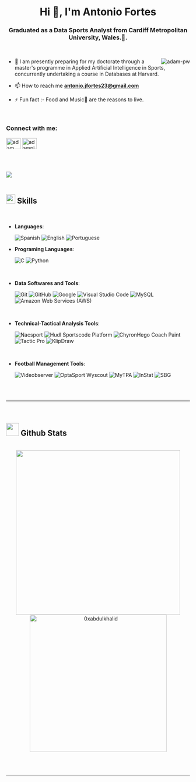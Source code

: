 <h1 align="center">Hi 👋, I'm Antonio Fortes</h1>
<h3 align="center">Graduated as a Data Sports Analyst from Cardiff Metropolitan University, Wales.🌟.</h3>

<br>

<p><img align="right" src="https://github.com/Adam-pw/Adam-pw/blob/main/animation_500_kxa883sd.gif" alt="adam-pw" /></p>


- 🌱 I am presently preparing for my doctorate through a master's programme in Applied Artificial Intelligence in Sports, concurrently undertaking a course in Databases at Harvard.

- 📫 How to reach me **antonio.jfortes23@gmail.com**

- ⚡ Fun fact :- Food and Music🎵 are the reasons to live.

<br>

<h3 align="left">Connect with me:</h3>
<p align="left">
  <a href="https://www.linkedin.com/in/antonio-dacruz/" target="blank"><img align="center"
      src="https://raw.githubusercontent.com/rahuldkjain/github-profile-readme-generator/master/src/images/icons/Social/linked-in-alt.svg"
      alt="adam pithewan" height="30" width="40" /></a>
 <a href="https://twitter.com/ToniFortes" target="blank"><img align="center"
      src="https://raw.githubusercontent.com/rahuldkjain/github-profile-readme-generator/master/src/images/icons/Social/twitter.svg"
      alt="adampithewan" height="30" width="40" /></a>

<br><br>

<img src="https://user-images.githubusercontent.com/73097560/115834477-dbab4500-a447-11eb-908a-139a6edaec5c.gif"><br><br>

## <img src="https://media2.giphy.com/media/QssGEmpkyEOhBCb7e1/giphy.gif?cid=ecf05e47a0n3gi1bfqntqmob8g9aid1oyj2wr3ds3mg700bl&rid=giphy.gif" width ="25"><b> Skills</b>
<br>

<p align="center">

- **Languages**:

  ![Spanish](https://img.shields.io/badge/Spanish-EFDF00?style=for-the-badge&logoColor=white)
  ![English](https://img.shields.io/badge/English-00247D?style=for-the-badge&logoColor=white)
  ![Portuguese](https://img.shields.io/badge/Portuguese-008000?style=for-the-badge&logoColor=white)



</p>
    
- **Programing Languages**:
    
    ![C](https://img.shields.io/badge/C%20-%232370ED.svg?style=for-the-badge&logo=c&logoColor=white)
    ![Python](https://img.shields.io/badge/Python%20-%2314354C.svg?style=for-the-badge&logo=python&logoColor=white)

<br>

- **Data Softwares and Tools**:

  ![Git](https://img.shields.io/badge/git-%23F05033.svg?style=for-the-badge&logo=git&logoColor=white)
  ![GitHub](https://img.shields.io/badge/github-%23121011.svg?style=for-the-badge&logo=github&logoColor=white)
  ![Google](https://img.shields.io/badge/google-%234285F4.svg?style=for-the-badge&logo=google&logoColor=white)
  ![Visual Studio Code](https://img.shields.io/badge/Visual%20Studio%20Code-0078d7.svg?style=for-the-badge&logo=visual-studio-code&logoColor=white)
  ![MySQL](https://img.shields.io/badge/MySQL-4479A1?style=for-the-badge&logo=mysql&logoColor=white)
  ![Amazon Web Services (AWS)](https://img.shields.io/badge/Amazon%20Web%20Services-232F3E?style=for-the-badge&logo=amazon-aws&logoColor=white)

    
<br>

- **Technical-Tactical Analysis Tools**:

  ![Nacsport](https://img.shields.io/badge/Nacsport-FF6600?style=for-the-badge&logoColor=white)
  ![Hudl Sportscode Platform](https://img.shields.io/badge/Hudl%20Sportscode%20Platform-000000?style=for-the-badge&logoColor=white)
  ![ChyronHego Coach Paint](https://img.shields.io/badge/ChyronHego%20Coach%20Paint-007ACC?style=for-the-badge&logoColor=white)
  ![Tactic Pro](https://img.shields.io/badge/Tactic%20Pro-FF0000?style=for-the-badge&logoColor=white)
  ![KlipDraw](https://img.shields.io/badge/KlipDraw-0080FF?style=for-the-badge&logoColor=white)


<br>

- **Football Management Tools**:

  ![Videobserver](https://img.shields.io/badge/Videobserver-FF6600?style=for-the-badge&logoColor=white)
  ![OptaSport Wyscout](https://img.shields.io/badge/OptaSport%20Wyscout-0096D6?style=for-the-badge&logoColor=white)
  ![MyTPA](https://img.shields.io/badge/MyTPA-000000?style=for-the-badge&logoColor=white)
  ![InStat](https://img.shields.io/badge/InStat-FF0000?style=for-the-badge&logoColor=white)
  ![SBG](https://img.shields.io/badge/SBG-008000?style=for-the-badge&logoColor=white)
  


</p>

<br>
<br>

-----

<br>


## <img src="https://media.giphy.com/media/iY8CRBdQXODJSCERIr/giphy.gif" width="35"><b> Github Stats </b>
<br>

<div align="center">

<a href="https://github.com/0xabdulkhalid/">
  <img src="https://github-readme-stats.vercel.app/api?username=0xabdulkhalid&include_all_commits=true&count_private=true&show_icons=true&line_height=20&title_color=7A7ADB&icon_color=2234AE&text_color=D3D3D3&bg_color=0,000000,130F40" width="450"/>
  <img src="https://github-readme-stats.vercel.app/api/top-langs?username=0xabdulkhalid&show_icons=true&locale=en&layout=compact&line_height=20&title_color=7A7ADB&icon_color=2234AE&text_color=D3D3D3&bg_color=0,000000,130F40" width="375"  alt="0xabdulkhalid"/>

</a>
</div>

<br>
<br>
<br>

-----

<br>
<br>
